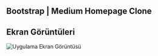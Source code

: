 
## Bootstrap | Medium Homepage Clone



## Ekran Görüntüleri

![Uygulama Ekran Görüntüsü](https://i.hizliresim.com/aathfch.png)

  
